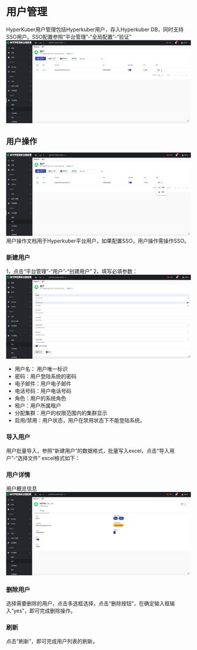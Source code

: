 # 用户管理

HyperKuber用户管理包括Hyperkuber用户，存入Hyperkuber DB，同时支持SSO用户。SSO配置参照“平台管理”-“全局配置”-“验证”
![Minion](../../../assets/images/platform/user-list.jpg)
## 用户操作
![Minion](../../../assets/images/platform/user-operation.jpg)
用户操作文档用于Hyperkuber平台用户，如果配置SSO，用户操作需操作SSO。
### 新建用户
1，点击“平台管理”-“用户”-“创建用户”
2，填写必填参数：
![Minion](../../../assets/images/platform/user-create1.jpg)
* 用户名： 用户唯一标识
* 密码：用户登陆系统的密码
* 电子邮件：用户电子邮件
* 电话号码：用户电话号码
* 角色：用户的系统角色
* 租户：用户所属租户
* 分配集群：用户的权限范围内的集群显示
* 启用/禁用：用户状态，用户在禁用状态下不能登陆系统。

### 导入用户
用户批量导入，参照“新建用户”的数据格式，批量写入excel，点击“导入用户”-“选择文件”
excel格式如下：
<!-- ![Minion](../../../assets/images/platform/user/excel.jpg) -->

### 用户详情
用户概览信息
![Minion](../../../assets/images/platform/user-info1.jpg)

### 删除用户
选择需要删除的用户，点击多选框选择，点击“删除按钮”，在确定输入框输入“yes”，即可完成删除操作。

### 刷新
点击“刷新”，即可完成用户列表的刷新。
